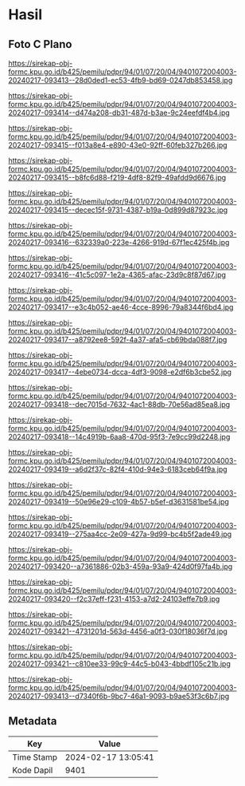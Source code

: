 # Hasil

## Foto C Plano

https://sirekap-obj-formc.kpu.go.id/b425/pemilu/pdpr/94/01/07/20/04/9401072004003-20240217-093413--28d0ded1-ec53-4fb9-bd69-0247db853458.jpg

https://sirekap-obj-formc.kpu.go.id/b425/pemilu/pdpr/94/01/07/20/04/9401072004003-20240217-093414--d474a208-db31-487d-b3ae-9c24eefdf4b4.jpg

https://sirekap-obj-formc.kpu.go.id/b425/pemilu/pdpr/94/01/07/20/04/9401072004003-20240217-093415--f013a8e4-e890-43e0-92ff-60feb327b266.jpg

https://sirekap-obj-formc.kpu.go.id/b425/pemilu/pdpr/94/01/07/20/04/9401072004003-20240217-093415--b8fc6d88-f219-4df8-82f9-49afdd9d6676.jpg

https://sirekap-obj-formc.kpu.go.id/b425/pemilu/pdpr/94/01/07/20/04/9401072004003-20240217-093415--decec15f-9731-4387-b19a-0d899d87923c.jpg

https://sirekap-obj-formc.kpu.go.id/b425/pemilu/pdpr/94/01/07/20/04/9401072004003-20240217-093416--632339a0-223e-4266-919d-67f1ec425f4b.jpg

https://sirekap-obj-formc.kpu.go.id/b425/pemilu/pdpr/94/01/07/20/04/9401072004003-20240217-093416--41c5c097-1e2a-4365-afac-23d9c8f87d67.jpg

https://sirekap-obj-formc.kpu.go.id/b425/pemilu/pdpr/94/01/07/20/04/9401072004003-20240217-093417--e3c4b052-ae46-4cce-8996-79a8344f6bd4.jpg

https://sirekap-obj-formc.kpu.go.id/b425/pemilu/pdpr/94/01/07/20/04/9401072004003-20240217-093417--a8792ee8-592f-4a37-afa5-cb69bda088f7.jpg

https://sirekap-obj-formc.kpu.go.id/b425/pemilu/pdpr/94/01/07/20/04/9401072004003-20240217-093417--4ebe0734-dcca-4df3-9098-e2df6b3cbe52.jpg

https://sirekap-obj-formc.kpu.go.id/b425/pemilu/pdpr/94/01/07/20/04/9401072004003-20240217-093418--dec7015d-7632-4ac1-88db-70e56ad85ea8.jpg

https://sirekap-obj-formc.kpu.go.id/b425/pemilu/pdpr/94/01/07/20/04/9401072004003-20240217-093418--14c4919b-6aa8-470d-95f3-7e9cc99d2248.jpg

https://sirekap-obj-formc.kpu.go.id/b425/pemilu/pdpr/94/01/07/20/04/9401072004003-20240217-093419--a6d2f37c-82f4-410d-94e3-6183ceb64f9a.jpg

https://sirekap-obj-formc.kpu.go.id/b425/pemilu/pdpr/94/01/07/20/04/9401072004003-20240217-093419--50e96e29-c109-4b57-b5ef-d3631581be54.jpg

https://sirekap-obj-formc.kpu.go.id/b425/pemilu/pdpr/94/01/07/20/04/9401072004003-20240217-093419--275aa4cc-2e09-427a-9d99-bc4b5f2ade49.jpg

https://sirekap-obj-formc.kpu.go.id/b425/pemilu/pdpr/94/01/07/20/04/9401072004003-20240217-093420--a7361886-02b3-459a-93a9-424d0f97fa4b.jpg

https://sirekap-obj-formc.kpu.go.id/b425/pemilu/pdpr/94/01/07/20/04/9401072004003-20240217-093420--f2c37eff-f231-4153-a7d2-24103effe7b9.jpg

https://sirekap-obj-formc.kpu.go.id/b425/pemilu/pdpr/94/01/07/20/04/9401072004003-20240217-093421--4731201d-563d-4456-a0f3-030f18036f7d.jpg

https://sirekap-obj-formc.kpu.go.id/b425/pemilu/pdpr/94/01/07/20/04/9401072004003-20240217-093421--c810ee33-99c9-44c5-b043-4bbdf105c21b.jpg

https://sirekap-obj-formc.kpu.go.id/b425/pemilu/pdpr/94/01/07/20/04/9401072004003-20240217-093413--d7340f6b-9bc7-46a1-9093-b9ae53f3c6b7.jpg


## Metadata

| Key        | Value               |
| ---------- | ------------------- |
| Time Stamp | 2024-02-17 13:05:41 |
| Kode Dapil | 9401                |



